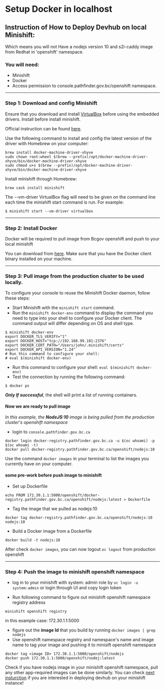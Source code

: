 
# Setup Docker in localhost 


## Instruction of How to Deploy Devhub on local Minishift:

Which means you will not Have a nodejs version 10 and s2i-caddy image from Redhat in 'openshift' namespace.

### You will need:

-   Minishift
-   Docker
-   Access permission to console.pathfinder.gov.bc/openshift namespace.

---

### Step 1: Download and config Minishift 

Ensure that you download and install  [VirtualBox](https://www.virtualbox.org/wiki/Downloads)  before using the embedded drivers. Install before install minishift.

Official instruction can be found  [here](https://docs.okd.io/latest/minishift/getting-started/installing.html).

Use the following command to install and config the latest version of the driver with Homebrew on your computer:

```
brew install docker-machine-driver-xhyve
sudo chown root:wheel $(brew --prefix)/opt/docker-machine-driver-xhyve/bin/docker-machine-driver-xhyve
sudo chmod u+s $(brew --prefix)/opt/docker-machine-driver-xhyve/bin/docker-machine-driver-xhyve

```

Install minishift through Homebrew:

```
brew cask install minishift

```

The --vm-driver VirtualBox flag will need to be given on the command line each time the minishift start command is run. For example:

```
$ minishift start --vm-driver virtualbox

```

---

### Step 2: Install Docker

Docker will be required to pull image from Bcgov openshift and push to your local minishift

You can download from  [here](https://docs.docker.com/docker-for-mac/install/). Make sure that you have the Docker client binary installed on your machine.

---

### Step 3: Pull  image from the production cluster to be used locally.

To configure your console to reuse the Minishift Docker daemon, follow these steps:

-   Start Minishift with the  `minishift start`  command.
-   Run the `minishift docker-env`  command to display the command you need to type into your shell to configure your Docker client. The command output will differ depending on OS and shell type.
```code
$ minishift docker-env
export DOCKER_TLS_VERIFY="1"
export DOCKER_HOST="tcp://192.168.99.101:2376"
export DOCKER_CERT_PATH="/Users/john/.minishift/certs"
export DOCKER_API_VERSION="1.24"
# Run this command to configure your shell:
# eval $(minishift docker-env)
```

-   Run this command to configure your shell:  `eval $(minishift docker-env)`
-   Test the connection by running the following command:

```
$ docker ps
```

***Only If successful***, the shell will print a list of running containers.

#### Now we are ready to pull image
_In this example, the  ***NodeJS:10***  image is being pulled from the production cluster's openshift namespace_

-   login to  `console.pathfinder.gov.bc.ca`
```
docker login docker-registry.pathfinder.gov.bc.ca -u $(oc whoami) -p $(oc whoami -t)
docker pull docker-registry.pathfinder.gov.bc.ca/openshift/nodejs:10
```
Use the command `docker images` in your terminal to list the images you currently have on your computer.

#### some pre-work before push image to minishift
- Set up Dockerfile
```
echo FROM 172.30.1.1:5000/openshift/docker-registry.pathfinder.gov.bc.ca/openshift/nodejs:latest > Dockerfile
```
- Tag the image that we pulled as nodejs:10
```
docker tag docker-registry.pathfinder.gov.bc.ca/openshift/nodejs:10 nodejs:10
```
- Build a Docker image from a Dockerfile
```
docker build -t nodejs:10
```

After check `docker images`, you can now logout  `oc logout` from production openshift 

---

### Step 4: Push the image to minishift openshift namespace

-   log in to your minishift with system: admin role by  `oc login -u system:admin`  or login through UI and copy login token
    
-   Run following command to figure out minishift openshift namespace registry address
    
```
minishift openshift registry
```
 in this example case: 172.30.1.1:5000

-   figure out the **image Id** that you build by running  `docker images | grep nodejs`
-   Use openshift namespace registry and namespace's name and image name to tag your image and pushing it to minisift openshift namespace
```code
docker tag <image ID> 172.30.1.1:5000/openshift/nodejs
docker push 172.30.1.1:5000/openshift/nodej:latest
```
Check if you have nodejs image in your minishift openshift namespace, pull any other app-required images can be done similarly.
You can check  [next insturction](https://github.com/bcgov/devhub-app-web/blob/master/docs/disasterRecoverInstructions.md)  if you are interested in deploying devhub on your minishift instance!
